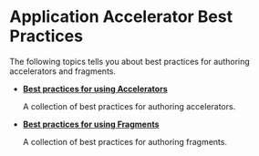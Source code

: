 # Application Accelerator Best Practices

The following topics tells you about best practices for authoring accelerators and fragments.

- **[Best practices for using Accelerators](accelerators.hbs.md)**

    A collection of best practices for authoring accelerators.

- **[Best practices for using Fragments](fragments.hbs.md)**

    A collection of best practices for authoring fragments.
